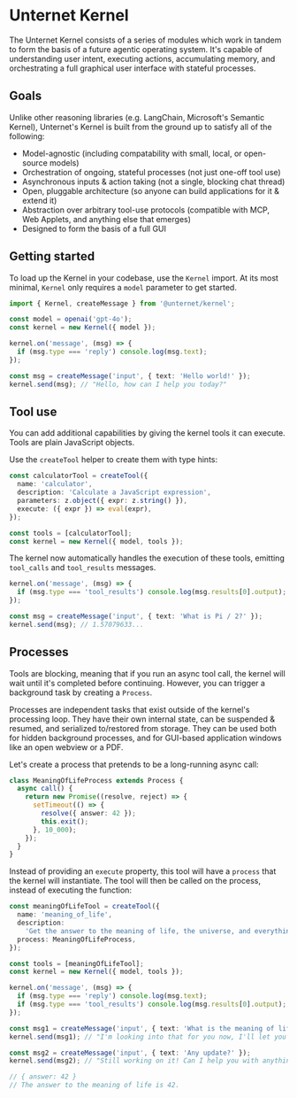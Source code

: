 # Unternet Kernel

The Unternet Kernel consists of a series of modules which work in tandem to form the basis of a future agentic operating system. It's capable of understanding user intent, executing actions, accumulating memory, and orchestrating a full graphical user interface with stateful processes.

## Goals

Unlike other reasoning libraries (e.g. LangChain, Microsoft's Semantic Kernel), Unternet's Kernel is built from the ground up to satisfy all of the following:

- Model-agnostic (including compatability with small, local, or open-source models)
- Orchestration of ongoing, stateful processes (not just one-off tool use)
- Asynchronous inputs & action taking (not a single, blocking chat thread)
- Open, pluggable architecture (so anyone can build applications for it & extend it)
- Abstraction over arbitrary tool-use protocols (compatible with MCP, Web Applets, and anything else that emerges)
- Designed to form the basis of a full GUI

## Getting started

To load up the Kernel in your codebase, use the `Kernel` import. At its most minimal, `Kernel` only requires a `model` parameter to get started.

```typescript
import { Kernel, createMessage } from '@unternet/kernel';

const model = openai('gpt-4o');
const kernel = new Kernel({ model });

kernel.on('message', (msg) => {
  if (msg.type === 'reply') console.log(msg.text);
});

const msg = createMessage('input', { text: 'Hello world!' });
kernel.send(msg); // "Hello, how can I help you today?"
```

## Tool use

You can add additional capabilities by giving the kernel tools it can execute. Tools are plain JavaScript objects.

Use the `createTool` helper to create them with type hints:

```typescript
const calculatorTool = createTool({
  name: 'calculator',
  description: 'Calculate a JavaScript expression',
  parameters: z.object({ expr: z.string() }),
  execute: ({ expr }) => eval(expr),
});

const tools = [calculatorTool];
const kernel = new Kernel({ model, tools });
```

The kernel now automatically handles the execution of these tools, emitting `tool_calls` and `tool_results` messages.

```typescript
kernel.on('message', (msg) => {
  if (msg.type === 'tool_results') console.log(msg.results[0].output);
});

const msg = createMessage('input', { text: 'What is Pi / 2?' });
kernel.send(msg); // 1.57079633...
```

## Processes

Tools are blocking, meaning that if you run an async tool call, the kernel will wait until it's completed before continuing. However, you can trigger a background task by creating a `Process`.

Processes are independent tasks that exist outside of the kernel's processing loop. They have their own internal state, can be suspended & resumed, and serialized to/restored from storage. They can be used both for hidden background processes, and for GUI-based application windows like an open webview or a PDF.

Let's create a process that pretends to be a long-running async call:

```typescript
class MeaningOfLifeProcess extends Process {
  async call() {
    return new Promise((resolve, reject) => {
      setTimeout(() => {
        resolve({ answer: 42 });
        this.exit();
      }, 10_000);
    });
  }
}
```

Instead of providing an `execute` property, this tool will have a `process` that the kernel will instantiate. The tool will then be called on the process, instead of executing the function:

```typescript
const meaningOfLifeTool = createTool({
  name: 'meaning_of_life',
  description:
    'Get the answer to the meaning of life, the universe, and everything',
  process: MeaningOfLifeProcess,
});

const tools = [meaningOfLifeTool];
const kernel = new Kernel({ model, tools });

kernel.on('message', (msg) => {
  if (msg.type === 'reply') console.log(msg.text);
  if (msg.type === 'tool_results') console.log(msg.results[0].output);
});

const msg1 = createMessage('input', { text: 'What is the meaning of life?' });
kernel.send(msg1); // "I'm looking into that for you now, I'll let you know..."

const msg2 = createMessage('input', { text: 'Any update?' });
kernel.send(msg2); // "Still working on it! Can I help you with anything else?"

// { answer: 42 }
// The answer to the meaning of life is 42.
```
